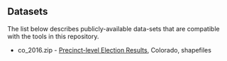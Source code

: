 ## Datasets
The list below describes publicly-available data-sets that are compatible with the tools in this repository.

* co_2016.zip - [Precinct-level Election Results](https://dataverse.harvard.edu/dataset.xhtml?persistentId=doi:10.7910/DVN/NH5S2I), Colorado, shapefiles

